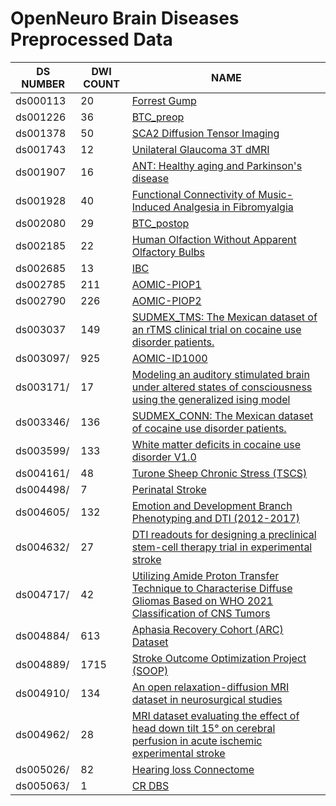 # OpenNeuro Brain Diseases Preprocessed Data

|       DS NUMBER       |       DWI COUNT       |               NAME            |
|-----------------|-----------------------|-------------------------------|
| ds000113 | 20 | [Forrest Gump](https://openneuro.org/datasets/ds000113/) | 
| ds001226 | 36 | [BTC_preop](https://openneuro.org/datasets/ds001226/) | 
| ds001378 | 50 | [SCA2 Diffusion Tensor Imaging](https://openneuro.org/datasets/ds001378/) | 
| ds001743 | 12 | [Unilateral Glaucoma 3T dMRI](https://openneuro.org/datasets/ds001743/) | 
| ds001907 | 16 | [ANT: Healthy aging and Parkinson's disease](https://openneuro.org/datasets/ds001907/) | 
| ds001928 | 40 | [Functional Connectivity of Music-Induced Analgesia in Fibromyalgia](https://openneuro.org/datasets/ds001928/) | 
| ds002080 | 29 | [BTC_postop](https://openneuro.org/datasets/ds002080/) | 
| ds002185 | 22 | [Human Olfaction Without Apparent Olfactory Bulbs](https://openneuro.org/datasets/ds002185/) | 
| ds002685 | 13 | [IBC](https://openneuro.org/datasets/ds002685/) | 
| ds002785 | 211 | [AOMIC-PIOP1](https://openneuro.org/datasets/ds002785/) | 
| ds002790 | 226 | [AOMIC-PIOP2](https://openneuro.org/datasets/ds002790/) | 
| ds003037 | 149 | [SUDMEX_TMS: The Mexican dataset of an rTMS clinical trial on cocaine use disorder patients.](https://openneuro.org/datasets/ds003037/) |
| ds003097/ | 925 | [AOMIC-ID1000](https://openneuro.org/datasets/ds003097/) | 
| ds003171/ | 17 | [Modeling an auditory stimulated brain under altered states of consciousness using the generalized ising model](https://openneuro.org/datasets/ds003171/) | 
| ds003346/ | 136 | [SUDMEX_CONN: The Mexican dataset of cocaine use disorder patients.](https://openneuro.org/datasets/ds003346/) | 
| ds003599/ | 133 | [White matter deficits in cocaine use disorder V1.0](https://openneuro.org/datasets/ds003599/) | 
| ds004161/ | 48 | [Turone Sheep Chronic Stress (TSCS)](https://openneuro.org/datasets/ds004161/) | 
| ds004498/ | 7 | [Perinatal Stroke](https://openneuro.org/datasets/ds004498/) | 
| ds004605/ | 132 | [Emotion and Development Branch Phenotyping and DTI (2012-2017)](https://openneuro.org/datasets/ds004605/) | 
| ds004632/ | 27 | [DTI readouts for designing a preclinical stem-cell therapy trial in experimental stroke](https://openneuro.org/datasets/ds004632/) | 
| ds004717/ | 42 | [Utilizing Amide Proton Transfer Technique to Characterise Diffuse Gliomas Based on WHO 2021 Classification of CNS Tumors](https://openneuro.org/datasets/ds004717/) | 
| ds004884/ | 613 | [Aphasia Recovery Cohort (ARC) Dataset](https://openneuro.org/datasets/ds004884/) | 
| ds004889/ | 1715 | [Stroke Outcome Optimization Project (SOOP)](https://openneuro.org/datasets/ds004889/) | 
| ds004910/ | 134 | [An open relaxation-diffusion MRI dataset in neurosurgical studies](https://openneuro.org/datasets/ds004910/) | 
| ds004962/ | 28 | [MRI dataset evaluating the effect of head down tilt 15° on cerebral perfusion in acute ischemic experimental stroke](https://openneuro.org/datasets/ds004962/) | 
| ds005026/ | 82 | [Hearing loss Connectome](https://openneuro.org/datasets/ds005026/) | 
| ds005063/ | 1 | [CR DBS](https://openneuro.org/datasets/ds005063/) | 


